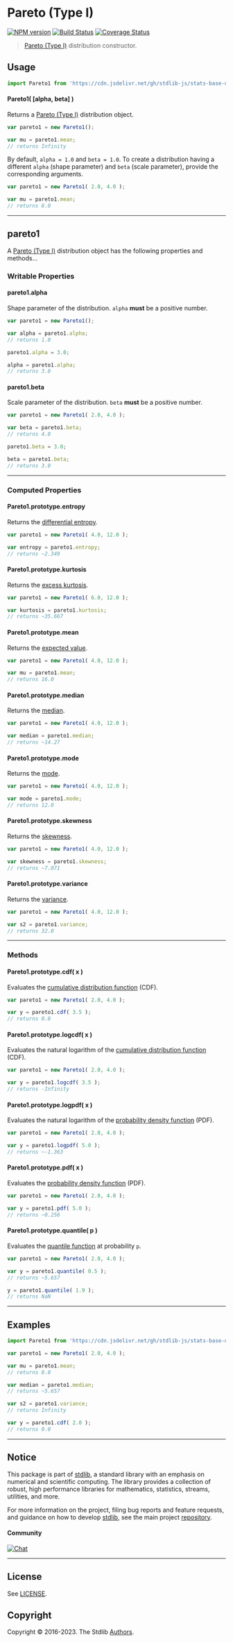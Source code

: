 <!--

@license Apache-2.0

Copyright (c) 2018 The Stdlib Authors.

Licensed under the Apache License, Version 2.0 (the "License");
you may not use this file except in compliance with the License.
You may obtain a copy of the License at

   http://www.apache.org/licenses/LICENSE-2.0

Unless required by applicable law or agreed to in writing, software
distributed under the License is distributed on an "AS IS" BASIS,
WITHOUT WARRANTIES OR CONDITIONS OF ANY KIND, either express or implied.
See the License for the specific language governing permissions and
limitations under the License.

-->

# Pareto (Type I)

[![NPM version][npm-image]][npm-url] [![Build Status][test-image]][test-url] [![Coverage Status][coverage-image]][coverage-url] <!-- [![dependencies][dependencies-image]][dependencies-url] -->

> [Pareto (Type I)][pareto-distribution] distribution constructor.

<!-- Section to include introductory text. Make sure to keep an empty line after the intro `section` element and another before the `/section` close. -->

<section class="intro">

</section>

<!-- /.intro -->

<!-- Package usage documentation. -->



<section class="usage">

## Usage

```javascript
import Pareto1 from 'https://cdn.jsdelivr.net/gh/stdlib-js/stats-base-dists-pareto-type1-ctor@deno/mod.js';
```

#### Pareto1( \[alpha, beta] )

Returns a [Pareto (Type I)][pareto-distribution] distribution object.

```javascript
var pareto1 = new Pareto1();

var mu = pareto1.mean;
// returns Infinity
```

By default, `alpha = 1.0` and `beta = 1.0`. To create a distribution having a different `alpha` (shape parameter) and `beta` (scale parameter), provide the corresponding arguments.

```javascript
var pareto1 = new Pareto1( 2.0, 4.0 );

var mu = pareto1.mean;
// returns 8.0
```

* * *

## pareto1

A [Pareto (Type I)][pareto-distribution] distribution object has the following properties and methods...

### Writable Properties

#### pareto1.alpha

Shape parameter of the distribution. `alpha` **must** be a positive number.

```javascript
var pareto1 = new Pareto1();

var alpha = pareto1.alpha;
// returns 1.0

pareto1.alpha = 3.0;

alpha = pareto1.alpha;
// returns 3.0
```

#### pareto1.beta

Scale parameter of the distribution. `beta` **must** be a positive number.

```javascript
var pareto1 = new Pareto1( 2.0, 4.0 );

var beta = pareto1.beta;
// returns 4.0

pareto1.beta = 3.0;

beta = pareto1.beta;
// returns 3.0
```

* * *

### Computed Properties

#### Pareto1.prototype.entropy

Returns the [differential entropy][entropy].

```javascript
var pareto1 = new Pareto1( 4.0, 12.0 );

var entropy = pareto1.entropy;
// returns ~2.349
```

#### Pareto1.prototype.kurtosis

Returns the [excess kurtosis][kurtosis].

```javascript
var pareto1 = new Pareto1( 6.0, 12.0 );

var kurtosis = pareto1.kurtosis;
// returns ~35.667
```

#### Pareto1.prototype.mean

Returns the [expected value][expected-value].

```javascript
var pareto1 = new Pareto1( 4.0, 12.0 );

var mu = pareto1.mean;
// returns 16.0
```

#### Pareto1.prototype.median

Returns the [median][median].

```javascript
var pareto1 = new Pareto1( 4.0, 12.0 );

var median = pareto1.median;
// returns ~14.27
```

#### Pareto1.prototype.mode

Returns the [mode][mode].

```javascript
var pareto1 = new Pareto1( 4.0, 12.0 );

var mode = pareto1.mode;
// returns 12.0
```

#### Pareto1.prototype.skewness

Returns the [skewness][skewness].

```javascript
var pareto1 = new Pareto1( 4.0, 12.0 );

var skewness = pareto1.skewness;
// returns ~7.071
```

#### Pareto1.prototype.variance

Returns the [variance][variance].

```javascript
var pareto1 = new Pareto1( 4.0, 12.0 );

var s2 = pareto1.variance;
// returns 32.0
```

* * *

### Methods

#### Pareto1.prototype.cdf( x )

Evaluates the [cumulative distribution function][cdf] (CDF).

```javascript
var pareto1 = new Pareto1( 2.0, 4.0 );

var y = pareto1.cdf( 3.5 );
// returns 0.0
```

#### Pareto1.prototype.logcdf( x )

Evaluates the natural logarithm of the [cumulative distribution function][cdf] (CDF).

```javascript
var pareto1 = new Pareto1( 2.0, 4.0 );

var y = pareto1.logcdf( 3.5 );
// returns -Infinity
```

#### Pareto1.prototype.logpdf( x )

Evaluates the natural logarithm of the [probability density function][pdf] (PDF).

```javascript
var pareto1 = new Pareto1( 2.0, 4.0 );

var y = pareto1.logpdf( 5.0 );
// returns ~-1.363
```

#### Pareto1.prototype.pdf( x )

Evaluates the [probability density function][pdf] (PDF).

```javascript
var pareto1 = new Pareto1( 2.0, 4.0 );

var y = pareto1.pdf( 5.0 );
// returns ~0.256
```

#### Pareto1.prototype.quantile( p )

Evaluates the [quantile function][quantile-function] at probability `p`.

```javascript
var pareto1 = new Pareto1( 2.0, 4.0 );

var y = pareto1.quantile( 0.5 );
// returns ~5.657

y = pareto1.quantile( 1.9 );
// returns NaN
```

</section>

<!-- /.usage -->

<!-- Package usage notes. Make sure to keep an empty line after the `section` element and another before the `/section` close. -->

<section class="notes">

</section>

<!-- /.notes -->

<!-- Package usage examples. -->

* * *

<section class="examples">

## Examples

<!-- eslint no-undef: "error" -->

```javascript
import Pareto1 from 'https://cdn.jsdelivr.net/gh/stdlib-js/stats-base-dists-pareto-type1-ctor@deno/mod.js';

var pareto1 = new Pareto1( 2.0, 4.0 );

var mu = pareto1.mean;
// returns 8.0

var median = pareto1.median;
// returns ~5.657

var s2 = pareto1.variance;
// returns Infinity

var y = pareto1.cdf( 2.0 );
// returns 0.0
```

</section>

<!-- /.examples -->

<!-- Section to include cited references. If references are included, add a horizontal rule *before* the section. Make sure to keep an empty line after the `section` element and another before the `/section` close. -->

<section class="references">

</section>

<!-- /.references -->

<!-- Section for related `stdlib` packages. Do not manually edit this section, as it is automatically populated. -->

<section class="related">

</section>

<!-- /.related -->

<!-- Section for all links. Make sure to keep an empty line after the `section` element and another before the `/section` close. -->


<section class="main-repo" >

* * *

## Notice

This package is part of [stdlib][stdlib], a standard library with an emphasis on numerical and scientific computing. The library provides a collection of robust, high performance libraries for mathematics, statistics, streams, utilities, and more.

For more information on the project, filing bug reports and feature requests, and guidance on how to develop [stdlib][stdlib], see the main project [repository][stdlib].

#### Community

[![Chat][chat-image]][chat-url]

---

## License

See [LICENSE][stdlib-license].


## Copyright

Copyright &copy; 2016-2023. The Stdlib [Authors][stdlib-authors].

</section>

<!-- /.stdlib -->

<!-- Section for all links. Make sure to keep an empty line after the `section` element and another before the `/section` close. -->

<section class="links">

[npm-image]: http://img.shields.io/npm/v/@stdlib/stats-base-dists-pareto-type1-ctor.svg
[npm-url]: https://npmjs.org/package/@stdlib/stats-base-dists-pareto-type1-ctor

[test-image]: https://github.com/stdlib-js/stats-base-dists-pareto-type1-ctor/actions/workflows/test.yml/badge.svg?branch=main
[test-url]: https://github.com/stdlib-js/stats-base-dists-pareto-type1-ctor/actions/workflows/test.yml?query=branch:main

[coverage-image]: https://img.shields.io/codecov/c/github/stdlib-js/stats-base-dists-pareto-type1-ctor/main.svg
[coverage-url]: https://codecov.io/github/stdlib-js/stats-base-dists-pareto-type1-ctor?branch=main

<!--

[dependencies-image]: https://img.shields.io/david/stdlib-js/stats-base-dists-pareto-type1-ctor.svg
[dependencies-url]: https://david-dm.org/stdlib-js/stats-base-dists-pareto-type1-ctor/main

-->

[chat-image]: https://img.shields.io/gitter/room/stdlib-js/stdlib.svg
[chat-url]: https://app.gitter.im/#/room/#stdlib-js_stdlib:gitter.im

[stdlib]: https://github.com/stdlib-js/stdlib

[stdlib-authors]: https://github.com/stdlib-js/stdlib/graphs/contributors

[umd]: https://github.com/umdjs/umd
[es-module]: https://developer.mozilla.org/en-US/docs/Web/JavaScript/Guide/Modules

[deno-url]: https://github.com/stdlib-js/stats-base-dists-pareto-type1-ctor/tree/deno
[umd-url]: https://github.com/stdlib-js/stats-base-dists-pareto-type1-ctor/tree/umd
[esm-url]: https://github.com/stdlib-js/stats-base-dists-pareto-type1-ctor/tree/esm
[branches-url]: https://github.com/stdlib-js/stats-base-dists-pareto-type1-ctor/blob/main/branches.md

[stdlib-license]: https://raw.githubusercontent.com/stdlib-js/stats-base-dists-pareto-type1-ctor/main/LICENSE

[pareto-distribution]: https://en.wikipedia.org/wiki/Pareto_distribution

[cdf]: https://en.wikipedia.org/wiki/Cumulative_distribution_function

[pdf]: https://en.wikipedia.org/wiki/Probability_density_function

[quantile-function]: https://en.wikipedia.org/wiki/Quantile_function

[entropy]: https://en.wikipedia.org/wiki/Entropy_%28information_theory%29

[expected-value]: https://en.wikipedia.org/wiki/Expected_value

[kurtosis]: https://en.wikipedia.org/wiki/Kurtosis

[median]: https://en.wikipedia.org/wiki/Median

[mode]: https://en.wikipedia.org/wiki/Mode_%28statistics%29

[skewness]: https://en.wikipedia.org/wiki/Skewness

[variance]: https://en.wikipedia.org/wiki/Variance

</section>

<!-- /.links -->

